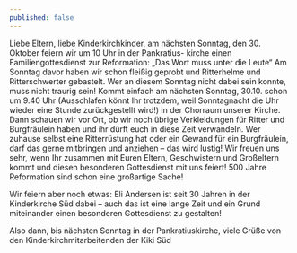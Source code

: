 ```yaml
---
published: false
---
```

Liebe Eltern, liebe Kinderkirchkinder,
am nächsten Sonntag, den 30. Oktober feiern wir um 10 Uhr in der Pankratius- kirche einen Familiengottesdienst zur Reformation: „Das Wort muss unter die Leute“
Am Sonntag davor haben wir schon fleißig geprobt und Ritterhelme und Ritterschwerter gebastelt. Wer an diesem Sonntag nicht dabei sein konnte, muss nicht traurig sein! Kommt einfach am nächsten Sonntag, 30.10. schon um 9.40 Uhr (Ausschlafen könnt Ihr trotzdem, weil  Sonntagnacht die Uhr wieder eine Stunde zurückgestellt wird!) in der Chorraum unserer Kirche. Dann schauen wir vor Ort, ob wir noch übrige Verkleidungen für Ritter und Burgfräulein haben und ihr dürft euch in diese Zeit verwandeln. Wer zuhause selbst eine Ritterrüstung hat oder ein Gewand für ein Burgfräulein, darf das gerne mitbringen und anziehen – das wird lustig!
Wir freuen uns sehr, wenn Ihr zusammen mit Euren Eltern, Geschwistern und Großeltern kommt und diesen besonderen Gottesdienst mit uns feiert! 500 Jahre Reformation sind schon eine großartige Sache!

Wir feiern aber noch etwas: Eli Andersen ist seit 30 Jahren in der Kinderkirche Süd dabei – auch das ist eine lange Zeit und ein Grund miteinander einen besonderen Gottesdienst zu gestalten!

Also dann, bis nächsten Sonntag in der Pankratiuskirche, 
viele Grüße von den Kinderkirchmitarbeitenden der Kiki Süd